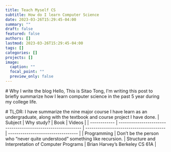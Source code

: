 ```yaml
---
title: Teach Myself CS
subtitle: How do I learn Computer Science
date: 2023-03-26T15:29:45-04:00
summary: ""
draft: false
featured: false
authors: []
lastmod: 2023-03-26T15:29:45-04:00
tags: []
categories: []
projects: []
image:
  caption: ""
  focal_point: ""
  preview_only: false
---
```

#﻿ Why I write the blog
H﻿ello, This is Sitao Tong, I'm writing this post to briefly summarize how I learn computer science in the past 5 year during my college life.

#﻿ TL;DR:
I﻿ have summarize the nine major course I have learn as an undergraduate, along with the textbook and course project I have done.
| Subject      | Why study?                                                  | Book                                    | Videos                             |
| ------------ | ------------------------------------------------------------ | --------------------------------------- | ---------------------------------- |
| Programming  | Don’t be the person who “never quite understood” something like recursion. | Structure and Interpretation of Computer Programs | Brian Harvey’s Berkeley CS 61A     |